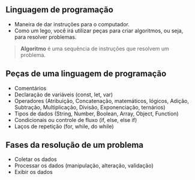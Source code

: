 ## Linguagem de programação

- Maneira de dar instruções para o computador.
- Como um lego, você irá utilizar peças para criar algoritmos, ou seja, para resolver problemas.

> **Algoritmo** é uma sequência de instruções que resolvem um problema.

## Peças de uma linguagem de programação

- Comentários
- Declaração de variáveis (const, let, var)
- Operadores (Atribuição, Concatenação, matemáticos, lógicos, Adição, Subtração, Multiplicação, Divisão, Exponenciação, ternários)
- Tipos de dados (String, Number, Boolean, Array, Object, Function)
- Condicionais ou controle de fluxo (if, else, else if)
- Laços de repetição (for, while, do while)

## Fases da resolução de um problema

- Coletar os dados
- Processar os dados (manipulação, alteração, validação)
- Exibir os dados